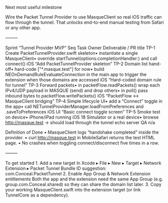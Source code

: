 Next most useful milestone

Wire the Packet Tunnel Provider to use MasqueClient so real iOS traffic can flow through the tunnel. That unlocks end-to-end manual testing from Safari or any other app.

⸻

Sprint “Tunnel Provider MVP”
Seq
Task
Owner
Deliverable / PR title
TP-1
Create PacketTunnelProvider.swift skeleton• instantiate a single MasqueClient• override startTunnel(options:completionHandler:) and call connect()
iOS
“Add PacketTunnelProvider skeleton”
TP-2
Domain list hand-off• hard-code [\"*.masque.test\"] for now• build NEOnDemandRuleEvaluateConnection in the main app to trigger the extension when those domains are accessed
iOS
“Hard-coded domain rule for tunnel”
TP-3
Forward packets• in packetFlow.readPackets() wrap each IPv4/UDP payload in MASQUE (send) and drop others• in poll() pass inbound bytes to packetFlow.writePackets()
iOS
“PacketFlow ↔ MasqueClient bridging”
TP-4
Simple lifecycle UI• add a “Connect” toggle in the app• call NETunnelProviderManager.loadFromPreferences and .saveToPreferences
iOS UI
“Basic connect toggle screen”
TP-5
Smoke test on device• iPhone/iPad running iOS 18 Simulator or a real device• browse http://masque.test → should load through the tunnel echo server
QA
n/a

Definition of Done
	•	MasqueClient logs “handshake completed” inside the provider.
	•	curl http://masque.test in MobileSafari returns the test HTML page.
	•	No crashes when toggling connect/disconnect five times in a row.

⸻

To get started
	1.	Add a new target
In Xcode ▸ File ▸ New ▸ Target ▸ Network Extension ▸ Packet Tunnel
Bundle ID suggestion: com.Conceal.PacketTunnel
	2.	Enable App Group & Network Extension entitlements
Both the app and the extension need the same App Group (e.g. group.com.Conceal.shared) so they can share the domain list later.
	3.	Copy your working MasqueClient.swift into the extension target (or link TunnelCore as a dependency).

    